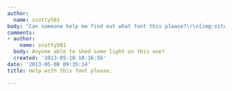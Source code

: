 ```yaml
---
author:
  name: scotty501
body: "Can someone help me find out what font this please?\r\n[img:sites/default/files/old-images/ukushosting_5748.png]"
comments:
- author:
    name: scotty501
  body: Anyone able to shed some light on this one?
  created: '2013-05-10 18:16:56'
date: '2013-05-08 09:35:14'
title: Help with this font please.

---
```

